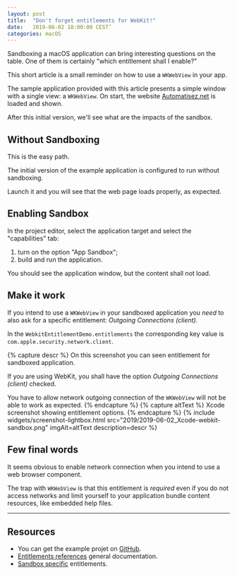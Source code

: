 ```yaml
---
layout: post
title:  "Don't forget entitlements for WebKit!"
date:   2019-06-02 18:00:00 CEST’
categories: macOS
---
```


Sandboxing a macOS application can bring interesting questions on
the table.
One of them is certainly "which entitlement shall I enable?"

This short article is a small reminder on how to use a `WKWebView` in
your app.

The sample application provided with this article presents a simple window
with a single view: a `WKWebView`.
On start, the website [Automatisez.net](https://www.automatisez.net) is loaded
and shown.

After this initial version, we'll see what are the impacts of the
sandbox.

## Without Sandboxing

This is the easy path. 

The initial version of the example application is configured to run without 
sandboxing. 

Launch it and you will see that the web page loads properly, as
expected.

## Enabling Sandbox

In the project editor, select the application target and select the
"capabilities" tab:

1. turn on the option "App Sandbox";
2. build and run the application.

You should see the application window, but the content shall not load.

## Make it work

If you intend to use a `WKWebView` in your sandboxed application you
_need_ to also ask for a specific entitlement: _Outgoing Connections (client)_.

In the `WebkitEntitlementDemo.entitlements` the corresponding key value
is `com.apple.security.network.client`.

{% capture descr %}
On this screenshot you can seen entitlement for sandboxed application. 

If you are using WebKit, you shall have the option 
_Outgoing Connections (client)_ checked.

You have to allow network outgoing connection of the `WKWebView` will not
be able to work as expected.
{% endcapture %}
{% capture altText %}
Xcode screenshot showing entitlement options.
{% endcapture %}
{% include widgets/screenshot-lightbox.html 
        src="2019/2019-06-02_Xcode-webkit-sandbox.png" 
        imgAlt=altText
        description=descr %}


## Few final words

It seems obvious to enable network connection when you intend to use
a web browser component.

The trap with `WKWebView` is that this entitlement is _required_ even if
you do not access networks and limit yourself to your application bundle content
resources, like embedded help files.

-----

## Resources

- You can get the example projet on [GitHub](https://github.com/sylvaingml/WebKitEntitlementDemo).
- [Entitlements references](https://developer.apple.com/documentation/bundleresources/entitlements?language=objc)
  general documentation.
- [Sandbox specific](https://developer.apple.com/documentation/bundleresources/entitlements/app_sandbox) entitlements.
